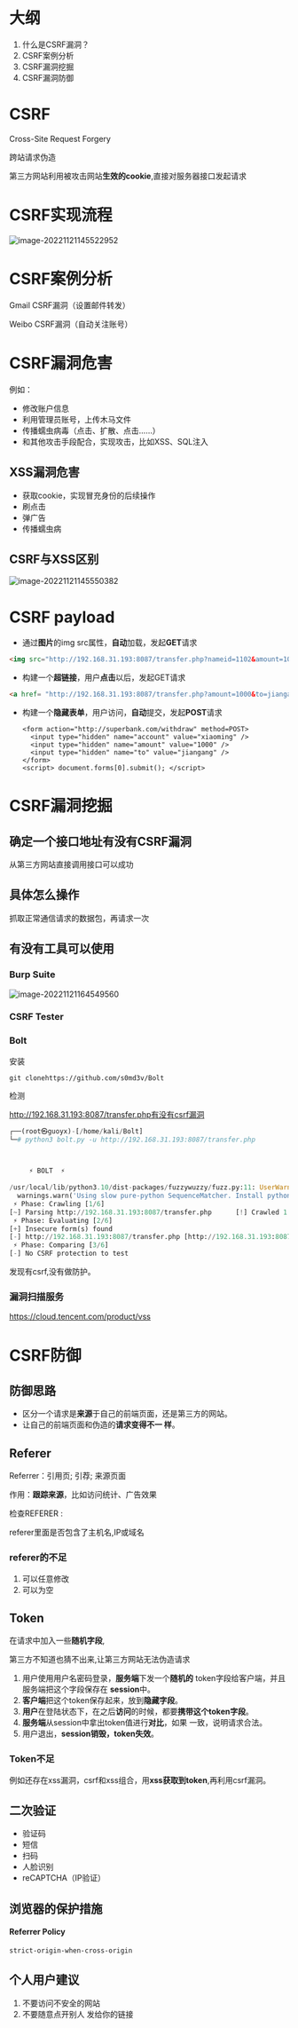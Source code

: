 # 大纲

1. 什么是CSRF漏洞？
2. CSRF案例分析 
3. CSRF漏洞挖掘 
4. CSRF漏洞防御

# CSRF

Cross-Site Request Forgery 

跨站请求伪造



第三方网站利用被攻击网站**生效的cookie**,直接对服务器接口发起请求

# CSRF实现流程

![image-20221121145522952](https://img.gyxnb.top/img/image-20221121145522952.png)

# CSRF案例分析

Gmail CSRF漏洞（设置邮件转发） 

Weibo CSRF漏洞（自动关注账号）



# CSRF漏洞危害 

例如：

- 修改账户信息 
- 利用管理员账号，上传木马文件 
- 传播蠕虫病毒（点击、扩散、点击……） 
- 和其他攻击手段配合，实现攻击，比如XSS、SQL注入

## XSS漏洞危害

- 获取cookie，实现冒充身份的后续操作 
- 刷点击 
-  弹广告 
- 传播蠕虫病

## CSRF与XSS区别

![image-20221121145550382](https://img.gyxnb.top/img/image-20221121145550382.png)



# CSRF payload

- 通过**图片**的img src属性，**自动**加载，发起**GET**请求

```html
<img src="http://192.168.31.193:8087/transfer.php?nameid=1102&amount=1000" width= "0" height="0"
```

- 构建一个**超链接**，用户**点击**以后，发起GET请求

```html
<a href= "http://192.168.31.193:8087/transfer.php?amount=1000&to=jiangang" taget="_blank">小姐姐在线视频聊天！！<a/>
```

- 构建一个**隐藏表单**，用户访问，**自动**提交，发起**POST**请求

  ```
  <form action="http://superbank.com/withdraw" method=POST>
  	<input type="hidden" name="account" value="xiaoming" />
  	<input type="hidden" name="amount" value="1000" />
  	<input type="hidden" name="to" value="jiangang" />
  </form>
  <script> document.forms[0].submit(); </script>
  ```

# CSRF漏洞挖掘

## 确定一个**接口地址**有没有CSRF漏洞

从第三方网站直接调用接口可以成功

## 具体怎么操作

抓取正常通信请求的数据包，再请求一次

## 有没有工具可以使用



### Burp Suite

![image-20221121164549560](https://img.gyxnb.top/img/image-20221121164549560.png)

### CSRF Tester

### Bolt

安装

`git clonehttps://github.com/s0md3v/Bolt` 

检测

http://192.168.31.193:8087/transfer.php有没有csrf漏洞

```python
┌──(root㉿guoyx)-[/home/kali/Bolt]
└─# python3 bolt.py -u http://192.168.31.193:8087/transfer.php



     ⚡ BOLT  ⚡
    
/usr/local/lib/python3.10/dist-packages/fuzzywuzzy/fuzz.py:11: UserWarning: Using slow pure-python SequenceMatcher. Install python-Levenshtein to remove this warning
  warnings.warn('Using slow pure-python SequenceMatcher. Install python-Levenshtein to remove this warning')
 ⚡ Phase: Crawling [1/6]
[~] Parsing http://192.168.31.193:8087/transfer.php      [!] Crawled 1 URL(s) and found 1 form(s).          
 ⚡ Phase: Evaluating [2/6]
[+] Insecure form(s) found
[-] http://192.168.31.193:8087/transfer.php [http://192.168.31.193:8087/login.php]
 ⚡ Phase: Comparing [3/6]
[-] No CSRF protection to test
```

发现有csrf,没有做防护。

### 漏洞扫描服务

https://cloud.tencent.com/product/vss

# CSRF防御

## 防御思路

- 区分一个请求是**来源**于自己的前端页面，还是第三方的网站。
-  让自己的前端页面和伪造的**请求变得不一 样**。

## Referer

Referrer：引用页; 引荐; 来源页面 

作用：**跟踪来源**，比如访问统计、广告效果



检查REFERER :

referer里面是否包含了主机名,IP或域名

### referer的不足

1. 可以任意修改 
2. 可以为空

## Token

在请求中加入一些**随机字段**,

第三方不知道也猜不出来,让第三方网站无法伪造请求



1. 用户使用用户名密码登录，**服务端**下发一个**随机的** token字段给客户端，并且服务端把这个字段保存在 **session**中。
2. **客户端**把这个token保存起来，放到**隐藏字段**。 
3. **用户**在登陆状态下，在之后**访问**的时候，都要**携带这个token字段**。
4. **服务端**从session中拿出token值进行**对比**，如果 一致，说明请求合法。
5. 用户退出，**session销毁，token失效**。



### Token不足

例如还存在xss漏洞，csrf和xss组合，用**xss获取到token**,再利用csrf漏洞。

## 二次验证

- 验证码 
- 短信
- 扫码 
- 人脸识别 
- reCAPTCHA（IP验证）

## 浏览器的保护措施 

#### Referrer Policy

`strict-origin-when-cross-origin`

## 个人用户建议 

1. 不要访问不安全的网站 
2. 不要随意点开别人 发给你的链接
